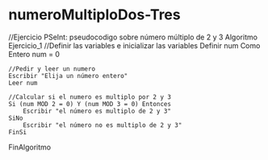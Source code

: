 # numeroMultiploDos-Tres
//Ejercicio PSeInt:  pseudocodigo sobre número múltiplo de 2 y 3
Algoritmo Ejercicio_1
	//Definir las variables e inicializar las variables
	Definir num Como Entero
	num = 0
	
	//Pedir y leer un numero
	Escribir "Elija un número entero"
	Leer num
	
	//Calcular si el numero es multiplo por 2 y 3
	Si (num MOD 2 = 0) Y (num MOD 3 = 0) Entonces
		Escribir "el número es multiplo de 2 y 3"
	SiNo 
		Escribir "el número no es multiplo de 2 y 3"
	FinSi
	
FinAlgoritmo

